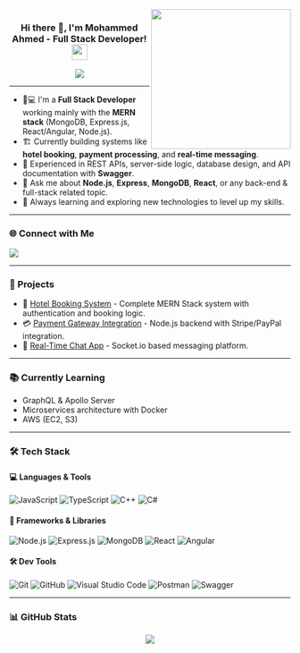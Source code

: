 <img width="250" align="right" src="https://c.tenor.com/_DOBjnGspYAAAAAM/code-coding.gif">

<h3 align="center">
  Hi there 👋, I'm Mohammed Ahmed - Full Stack Developer!
  <img src="https://media.giphy.com/media/hvRJCLFzcasrR4ia7z/giphy.gif" width="28">
</h3>

<!-- Typing SVG by DenverCoder1 - https://github.com/DenverCoder1/readme-typing-svg -->
<p align="center">
  <a href="https://github.com/DenverCoder1/readme-typing-svg">
    <img src="https://readme-typing-svg.herokuapp.com/?lines=Full%20Stack%20Developer;Node.js%20%7C%20Express%20%7C%20MongoDB;Always%20learning%20new%20technologies!&font=Fira%20Code&center=true&width=500&height=45&color=f75c7e&vCenter=true&size=22">
  </a>
</p> 

---

- 🧑💻 I'm a **Full Stack Developer** working mainly with the **MERN stack** (MongoDB, Express.js, React/Angular, Node.js).
- 🏗️ Currently building systems like **hotel booking**, **payment processing**, and **real-time messaging**.
- 🔧 Experienced in REST APIs, server-side logic, database design, and API documentation with **Swagger**.
- 💬 Ask me about **Node.js**, **Express**, **MongoDB**, **React**, or any back-end & full-stack related topic.
- 🚀 Always learning and exploring new technologies to level up my skills.

---

### 🌐 Connect with Me
<a href="https://www.linkedin.com/in/mohammed-ahmed-ba138a320/" target="_blank">
  <img src="https://img.shields.io/badge/-Mohammed%20Ahmed-0077B5?style=for-the-badge&logo=Linkedin&logoColor=white"/>
</a>

---

### 🚀 Projects
- 🏨 [Hotel Booking System](https://github.com/mohammed651/hotel-booking) - Complete MERN Stack system with authentication and booking logic.
- 💳 [Payment Gateway Integration](https://github.com/mohammed651/payment-app) - Node.js backend with Stripe/PayPal integration.
- 💬 [Real-Time Chat App](https://github.com/mohammed651/chat-app) - Socket.io based messaging platform.

---

### 📚 Currently Learning
- GraphQL & Apollo Server
- Microservices architecture with Docker
- AWS (EC2, S3)

---

### 🛠 Tech Stack

#### 💻 Languages & Tools
![JavaScript](https://img.shields.io/badge/-JavaScript-05122A?style=flat&logo=javascript)
![TypeScript](https://img.shields.io/badge/-TypeScript-05122A?style=flat&logo=typescript)
![C++](https://img.shields.io/badge/-C++-05122A?style=flat&logo=c%2B%2B)
![C#](https://img.shields.io/badge/-C%23-05122A?style=flat&logo=c-sharp)

#### 🧰 Frameworks & Libraries
![Node.js](https://img.shields.io/badge/-Node.js-05122A?style=flat&logo=node.js)
![Express.js](https://img.shields.io/badge/-Express.js-05122A?style=flat&logo=express)
![MongoDB](https://img.shields.io/badge/-MongoDB-05122A?style=flat&logo=mongodb)
![React](https://img.shields.io/badge/-React-05122A?style=flat&logo=react)
![Angular](https://img.shields.io/badge/-Angular-05122A?style=flat&logo=angular)

#### 🛠 Dev Tools
![Git](https://img.shields.io/badge/-Git-05122A?style=flat&logo=git)
![GitHub](https://img.shields.io/badge/-GitHub-05122A?style=flat&logo=github)
![Visual Studio Code](https://img.shields.io/badge/-VS%20Code-05122A?style=flat&logo=visual-studio-code&logoColor=007ACC)
![Postman](https://img.shields.io/badge/-Postman-05122A?style=flat&logo=postman)
![Swagger](https://img.shields.io/badge/-Swagger-05122A?style=flat&logo=swagger)

---

### 📊 GitHub Stats

<p align="center">
  <img src="https://github-readme-stats.vercel.app/api?username=mohammed651&show_icons=true&theme=radical" />
</p>
